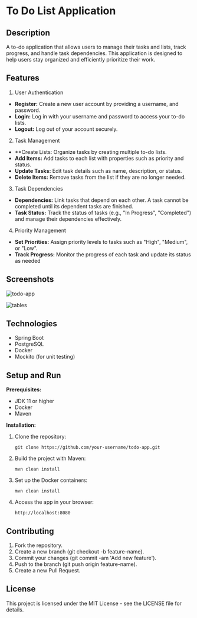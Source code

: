 # To Do List Application

## Description

A to-do application that allows users to manage their tasks and lists, track progress, and handle task dependencies. This application is designed to help users stay organized and efficiently prioritize their work.


## Features

1) User Authentication
- **Register:** Create a new user account by providing a username, and password.
- **Login:** Log in with your username and password to access your to-do lists.
- **Logout:** Log out of your account securely.
2) Task Management
- **Create Lists: Organize tasks by creating multiple to-do lists.
- **Add Items:** Add tasks to each list with properties such as priority and status.
- **Update Tasks:** Edit task details such as name, description, or status.
- **Delete Items:** Remove tasks from the list if they are no longer needed.
3) Task Dependencies
- **Dependencies:** Link tasks that depend on each other. A task cannot be completed until its dependent tasks are finished.
- **Task Status:** Track the status of tasks (e.g., "In Progress", "Completed") and manage their dependencies effectively.
4) Priority Management
- **Set Priorities:** Assign priority levels to tasks such as "High", "Medium", or "Low".
- **Track Progress:** Monitor the progress of each task and update its status as needed

## Screenshots

![todo-app](https://github.com/user-attachments/assets/3f93bca5-4e3a-4868-88ba-96e6612a4679)

![tables](https://github.com/user-attachments/assets/f286ce78-06a4-4ab3-9eff-ddd69b56cd5d)


## Technologies

- Spring Boot
- PostgreSQL
- Docker
- Mockito (for unit testing)

## Setup and Run

**Prerequisites:**

  - JDK 11 or higher
  - Docker
  - Maven

**Installation:**

1) Clone the repository:

       git clone https://github.com/your-username/todo-app.git

2) Build the project with Maven:

       mvn clean install

3) Set up the Docker containers:

       mvn clean install

4) Access the app in your browser:

       http://localhost:8080


## Contributing

1) Fork the repository.
2) Create a new branch (git checkout -b feature-name).
3) Commit your changes (git commit -am 'Add new feature').
4) Push to the branch (git push origin feature-name).
5) Create a new Pull Request.


## License

This project is licensed under the MIT License - see the LICENSE file for details.
